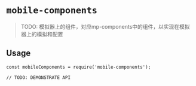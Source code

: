 # `mobile-components`

> TODO: 模拟器上的组件，对应mp-components中的组件，以实现在模拟器上的模拟和配置

## Usage

```
const mobileComponents = require('mobile-components');

// TODO: DEMONSTRATE API
```
